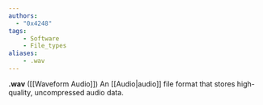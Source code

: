 ```yaml
---
authors:
  - "0x4248"
tags:
    - Software
    - File_types
aliases:
    - .wav
---
```

**.wav** ([[Waveform Audio]]) An [[Audio|audio]] file format that stores high-quality, uncompressed audio data.
